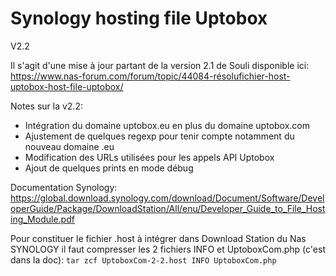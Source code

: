 # Synology hosting file Uptobox

V2.2

Il s'agit d'une mise à jour partant de la version 2.1 de Souli disponible ici:
https://www.nas-forum.com/forum/topic/44084-résolufichier-host-uptobox-host-file-uptobox/

Notes sur la v2.2:
- Intégration du domaine uptobox.eu en plus du domaine uptobox.com
- Ajustement de quelques regexp pour tenir compte notamment du nouveau domaine .eu
- Modification des URLs utilisées pour les appels API Uptobox
- Ajout de quelques prints en mode débug

Documentation Synology:
https://global.download.synology.com/download/Document/Software/DeveloperGuide/Package/DownloadStation/All/enu/Developer_Guide_to_File_Hosting_Module.pdf

Pour constituer le fichier .host à intégrer dans Download Station du Nas SYNOLOGY il faut compresser les 2 fichiers INFO et UptoboxCom.php (c'est dans la doc):
```tar zcf UptoboxCom-2-2.host INFO UptoboxCom.php```
